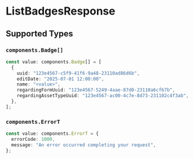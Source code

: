 # ListBadgesResponse


## Supported Types

### `components.Badge[]`

```typescript
const value: components.Badge[] = [
  {
    uuid: "123e4567-c5f9-41f6-9a48-23110ad86d6b",
    editDate: "2025-07-01 12:00:00",
    name: "<value>",
    regardingFormUuid: "123e4567-5249-4aae-87d0-23110a6cf67b",
    regardingAssetTypeUuid: "123e4567-ac00-4c7e-8d73-231102c4f3ab",
  },
];
```

### `components.ErrorT`

```typescript
const value: components.ErrorT = {
  errorCode: 1000,
  message: "An error occurred completing your request",
};
```


